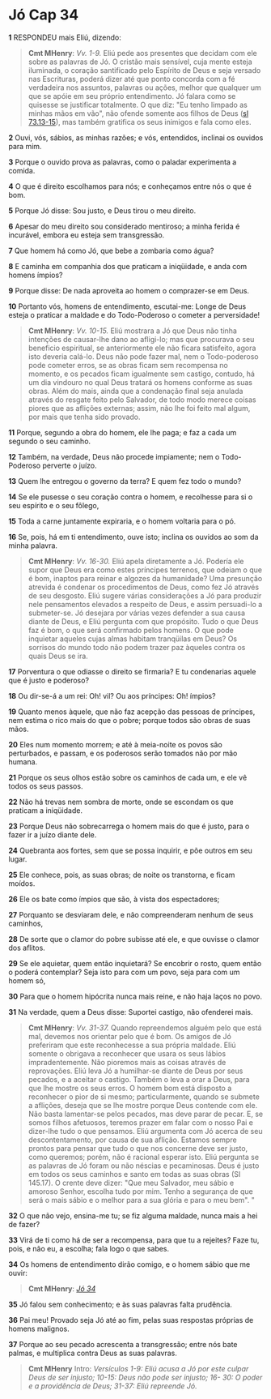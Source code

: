 # Jó Cap 34

**1** 	RESPONDEU mais Eliú, dizendo:

> **Cmt MHenry**: *Vv. 1-9.* Eliú pede aos presentes que decidam com ele sobre as palavras de Jó. O cristão mais sensível, cuja mente esteja iluminada, o coração santificado pelo Espírito de Deus e seja versado nas Escrituras, poderá dizer até que ponto concorda com a fé verdadeira nos assuntos, palavras ou ações, melhor que qualquer um que se apóie em seu próprio entendimento. Jó falara como se quisesse se justificar totalmente. O que diz: "Eu tenho limpado as minhas mãos em vão", não ofende somente aos filhos de Deus ([sl 73.13-15](../19A-Sl/73.md#13)), mas também gratifica os seus inimigos e fala como eles.

**2** 	Ouvi, vós, sábios, as minhas razões; e vós, entendidos, inclinai os ouvidos para mim.

**3** 	Porque o ouvido prova as palavras, como o paladar experimenta a comida.

**4** 	O que é direito escolhamos para nós; e conheçamos entre nós o que é bom.

**5** 	Porque Jó disse: Sou justo, e Deus tirou o meu direito.

**6** 	Apesar do meu direito sou considerado mentiroso; a minha ferida é incurável, embora eu esteja sem transgressão.

**7** 	Que homem há como Jó, que bebe a zombaria como água?

**8** 	E caminha em companhia dos que praticam a iniqüidade, e anda com homens ímpios?

**9** 	Porque disse: De nada aproveita ao homem o comprazer-se em Deus.

**10** 	Portanto vós, homens de entendimento, escutai-me: Longe de Deus esteja o praticar a maldade e do Todo-Poderoso o cometer a perversidade!

> **Cmt MHenry**: *Vv. 10-15.* Eliú mostrara a Jó que Deus não tinha intenções de causar-lhe dano ao afligi-lo; mas que procurava o seu beneficio espiritual, se anteriormente ele não ficara satisfeito, agora isto deveria calá-lo. Deus não pode fazer mal, nem o Todo-poderoso pode cometer erros, se as obras ficam sem recompensa no momento, e os pecados ficam igualmente sem castigo, contudo, há um dia vindouro no qual Deus tratará os homens conforme as suas obras. Além do mais, ainda que a condenação final seja anulada através do resgate feito pelo Salvador, de todo modo merece coisas piores que as aflições externas; assim, não lhe foi feito mal algum, por mais que tenha sido provado.

**11** 	Porque, segundo a obra do homem, ele lhe paga; e faz a cada um segundo o seu caminho.

**12** 	Também, na verdade, Deus não procede impiamente; nem o Todo-Poderoso perverte o juízo.

**13** 	Quem lhe entregou o governo da terra? E quem fez todo o mundo?

**14** 	Se ele pusesse o seu coração contra o homem, e recolhesse para si o seu espírito e o seu fôlego,

**15** 	Toda a carne juntamente expiraria, e o homem voltaria para o pó.

**16** 	Se, pois, há em ti entendimento, ouve isto; inclina os ouvidos ao som da minha palavra.

> **Cmt MHenry**: *Vv. 16-30.* Eliú apela diretamente a Jó. Podería ele supor que Deus era como estes príncipes terrenos, que odeiam o que é bom, inaptos para reinar e algozes da humanidade? Uma presunção atrevida é condenar os procedimentos de Deus, como fez Jó através de seu desgosto. Eliú sugere várias considerações a Jó para produzir nele pensamentos elevados a respeito de Deus, e assim persuadi-lo a submeter-se. Jó desejara por várias vezes defender a sua causa diante de Deus, e Eliú pergunta com que propósito. Tudo o que Deus faz é bom, o que será confirmado pelos homens. O que pode inquietar aqueles cujas almas habitam tranqüilas em Deus? Os sorrisos do mundo todo não podem trazer paz àqueles contra os quais Deus se ira.

**17** 	Porventura o que odiasse o direito se firmaria? E tu condenarias aquele que é justo e poderoso?

**18** 	Ou dir-se-á a um rei: Oh! vil? Ou aos príncipes: Oh! ímpios?

**19** 	Quanto menos àquele, que não faz acepção das pessoas de príncipes, nem estima o rico mais do que o pobre; porque todos são obras de suas mãos.

**20** 	Eles num momento morrem; e até à meia-noite os povos são perturbados, e passam, e os poderosos serão tomados não por mão humana.

**21** 	Porque os seus olhos estão sobre os caminhos de cada um, e ele vê todos os seus passos.

**22** 	Não há trevas nem sombra de morte, onde se escondam os que praticam a iniqüidade.

**23** 	Porque Deus não sobrecarrega o homem mais do que é justo, para o fazer ir a juízo diante dele.

**24** 	Quebranta aos fortes, sem que se possa inquirir, e põe outros em seu lugar.

**25** 	Ele conhece, pois, as suas obras; de noite os transtorna, e ficam moídos.

**26** 	Ele os bate como ímpios que são, à vista dos espectadores;

**27** 	Porquanto se desviaram dele, e não compreenderam nenhum de seus caminhos,

**28** 	De sorte que o clamor do pobre subisse até ele, e que ouvisse o clamor dos aflitos.

**29** 	Se ele aquietar, quem então inquietará? Se encobrir o rosto, quem então o poderá contemplar? Seja isto para com um povo, seja para com um homem só,

**30** 	Para que o homem hipócrita nunca mais reine, e não haja laços no povo.

**31** 	Na verdade, quem a Deus disse: Suportei castigo, não ofenderei mais.

> **Cmt MHenry**: *Vv. 31-37.* Quando repreendemos alguém pelo que está mal, devemos nos orientar pelo que é bom. Os amigos de Jó preferiram que este reconhecesse a sua própria maldade. Eliú somente o obrigava a reconhecer que usara os seus lábios impradentemente. Não pioremos mais as coisas através de reprovações. Eliú leva Jó a humilhar-se diante de Deus por seus pecados, e a aceitar o castigo. Também o leva a orar a Deus, para que lhe mostre os seus erros. O homem bom está disposto a reconhecer o pior de si mesmo; particularmente, quando se submete a aflições, deseja que se lhe mostre porque Deus contende com ele. Não basta lamentar-se pelos pecados, mas deve parar de pecar. E, se somos filhos afetuosos, teremos prazer em falar com o nosso Pai e dizer-lhe tudo o que pensamos. Eliú argumenta com Jó acerca de seu descontentamento, por causa de sua aflição. Estamos sempre prontos para pensar que tudo o que nos concerne deve ser justo, como queremos; porém, não é racional esperar isto. Eliú pergunta se as palavras de Jó foram ou não néscias e pecaminosas. Deus é justo em todos os seus caminhos e santo em todas as suas obras (SI 145.17). O crente deve dizer: "Que meu Salvador, meu sábio e amoroso Senhor, escolha tudo por mim. Tenho a segurança de que será o mais sábio e o melhor para a sua glória e para o meu bem". "

**32** 	O que não vejo, ensina-me tu; se fiz alguma maldade, nunca mais a hei de fazer?

**33** 	Virá de ti como há de ser a recompensa, para que tu a rejeites? Faze tu, pois, e não eu, a escolha; fala logo o que sabes.

**34** 	Os homens de entendimento dirão comigo, e o homem sábio que me ouvir:

> **Cmt MHenry**: *[Jó 34](../18A-Jo/34.md#0)*

**35** 	Jó falou sem conhecimento; e às suas palavras falta prudência.

**36** 	Pai meu! Provado seja Jó até ao fim, pelas suas respostas próprias de homens malignos.

**37** 	Porque ao seu pecado acrescenta a transgressão; entre nós bate palmas, e multiplica contra Deus as suas palavras.


> **Cmt MHenry** Intro: *Versículos 1-9: Eliú acusa a Jó por este culpar Deus de ser injusto; 10-15: Deus não pode ser injusto; 16- 30: O poder e a providência de Deus; 31-37: Eliú repreende Jó.*